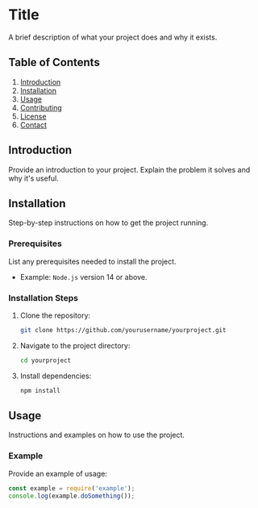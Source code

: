 # Title
A brief description of what your project does and why it exists.


## Table of Contents
1. [Introduction](#introduction)
2. [Installation](#installation)
3. [Usage](#usage)
4. [Contributing](#contributing)
5. [License](#license)
6. [Contact](#contact)

## Introduction
Provide an introduction to your project. Explain the problem it solves and why it's useful.

## Installation
Step-by-step instructions on how to get the project running.

### Prerequisites
List any prerequisites needed to install the project.
- Example: `Node.js` version 14 or above.

### Installation Steps
1. Clone the repository:
    ```bash
    git clone https://github.com/yourusername/yourproject.git
    ```
2. Navigate to the project directory:
    ```bash
    cd yourproject
    ```
3. Install dependencies:
    ```bash
    npm install
    ```

## Usage
Instructions and examples on how to use the project.

### Example
Provide an example of usage:
```javascript
const example = require('example');
console.log(example.doSomething());
